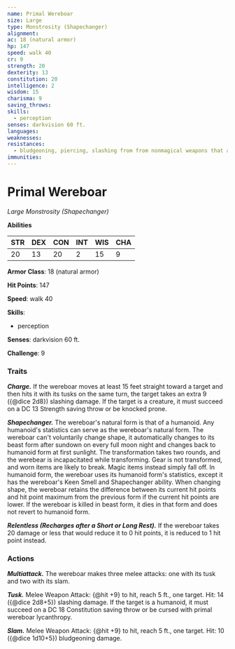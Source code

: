 ```yaml
---
name: Primal Wereboar
size: Large
type: Monstrosity (Shapechanger)
alignment: 
ac: 18 (natural armor)
hp: 147
speed: walk 40
cr: 9
strength: 20
dexterity: 13
constitution: 20
intelligence: 2
wisdom: 15
charisma: 9
saving_throws:
skills:
  - perception
senses: darkvision 60 ft.
languages:
weaknesses:
resistances:
  - bludgeoning, piercing, slashing from from nonmagical weapons that aren't silvered
immunities:
---
```


# Primal Wereboar

*Large Monstrosity (Shapechanger)*

**Abilities**

| STR | DEX | CON | INT | WIS | CHA |
| --- | --- | --- | --- | --- | --- |
| 20 | 13 | 20 | 2 | 15 | 9 |

**Armor Class**: 18 (natural armor)

**Hit Points**: 147

**Speed**: walk 40

**Skills**:
  - perception

**Senses**: darkvision 60 ft.

**Challenge**: 9

### Traits
***Charge.*** If the wereboar moves at least 15 feet straight toward a target and then hits it with its tusks on the same turn, the target takes an extra 9 ({@dice 2d8}) slashing damage. If the target is a creature, it must succeed on a DC 13 Strength saving throw or be knocked prone.

***Shapechanger.*** The wereboar's natural form is that of a humanoid. Any humanoid's statistics can serve as the wereboar's natural form. The wereboar can't voluntarily change shape, it automatically changes to its beast form after sundown on every full moon night and changes back to humanoid form at first sunlight. The transformation takes two rounds, and the werebear is incapacitated while transforming. Gear is not transformed, and worn items are likely to break. Magic items instead simply fall off. In humanoid form, the wereboar uses its humanoid form's statistics, except it has the wereboar's Keen Smell and Shapechanger ability. When changing shape, the wereboar retains the difference between its current hit points and hit point maximum from the previous form if the current hit points are lower. If the wereboar is killed in beast form, it dies in that form and does not revert to humanoid form.

***Relentless (Recharges after a Short or Long Rest).*** If the wereboar takes 20 damage or less that would reduce it to 0 hit points, it is reduced to 1 hit point instead.

### Actions
***Multiattack.*** The wereboar makes three melee attacks: one with its tusk and two with its slam.

***Tusk.*** Melee Weapon Attack: {@hit +9} to hit, reach 5 ft., one target. Hit: 14 ({@dice 2d8+5}) slashing damage. If the target is a humanoid, it must succeed on a DC 18 Constitution saving throw or be cursed with primal wereboar lycanthropy.

***Slam.*** Melee Weapon Attack: {@hit +9} to hit, reach 5 ft., one target. Hit: 10 ({@dice 1d10+5}) bludgeoning damage.

